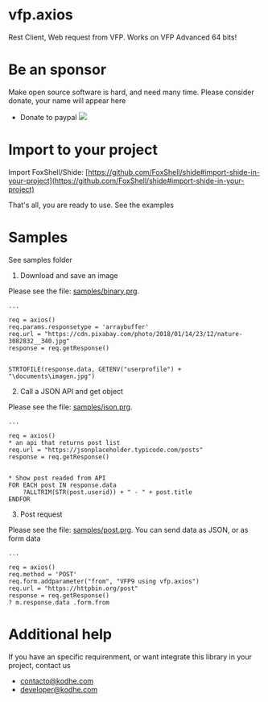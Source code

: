 # vfp.axios 

Rest Client, Web request from VFP.
Works on VFP Advanced 64 bits!

# Be an sponsor


Make open source software is hard, and need many time. Please consider donate, your name will appear here

* Donate to paypal [![](https://www.paypalobjects.com/en_US/i/btn/btn_donateCC_LG.gif)](https://www.paypal.com/cgi-bin/webscr?cmd=_s-xclick&hosted_button_id=XTUTKMVWCVQCJ&source=url)



# Import to your project 

Import FoxShell/Shide: [https://github.com/FoxShell/shide#import-shide-in-your-project](https://github.com/FoxShell/shide#import-shide-in-your-project)

That's all, you are ready to use. See the examples


# Samples

See samples folder

1. Download and save an image 

Please see the file: [samples/binary.prg](./samples/binary.prg). 

```harbour
...

req = axios()
req.params.responsetype = 'arraybuffer'
req.url = "https://cdn.pixabay.com/photo/2018/01/14/23/12/nature-3082832__340.jpg"
response = req.getResponse()


STRTOFILE(response.data, GETENV("userprofile") + "\documents\imagen.jpg")
```


2. Call a JSON API and get object

Please see the file: [samples/json.prg](./samples/json.prg). 

```harbour
...

req = axios()
* an api that returns post list
req.url = "https://jsonplaceholder.typicode.com/posts"
response = req.getResponse()


* Show post readed from API
FOR EACH post IN response.data 
	?ALLTRIM(STR(post.userid)) + " - " + post.title
ENDFOR

```


3. Post request 

Please see the file: [samples/post.prg](./samples/post.prg). 
You can send data as JSON, or as form data


```harbour
...

req = axios()
req.method = 'POST'
req.form.addparameter("from", "VFP9 using vfp.axios")
req.url = "https://httpbin.org/post"
response = req.getResponse()
? m.response.data .form.from 
```



# Additional help 

If you have an specific requirenment, or want integrate this library in your project, contact us

 - contacto@kodhe.com
 - developer@kodhe.com
